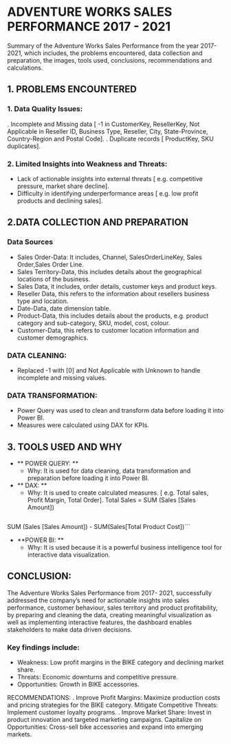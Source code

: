 # ADVENTURE WORKS SALES PERFORMANCE 2017 - 2021
Summary of the Adventure Works Sales Performance from the year 2017- 2021, which includes, the problems encountered, data collection and preparation, the images, tools used, conclusions, recommendations and calculations.
## 1.	PROBLEMS ENCOUNTERED
### 1.	Data Quality Issues:
. Incomplete and Missing data [ -1 in CustomerKey, ResellerKey, Not Applicable in Reseller ID, Business Type, Reseller, City, State-Province, Country-Region and Postal Code].
. Duplicate records [ ProductKey, SKU duplicates].
### 2.	Limited Insights into Weakness and Threats:
- Lack of actionable insights into external threats [ e.g. competitive pressure,                         market share decline].
- Difficulty in identifying underperformance areas [ e.g. low profit products and declining sales].
## 2.DATA COLLECTION AND PREPARATION
### Data Sources
- Sales Order-Data: It includes, Channel, SalesOrderLineKey, Sales Order,Sales Order Line.
- Sales Territory-Data, this includes details about the geographical locations of the business.
- Sales Data, it includes, order details, customer keys and product keys.
- Reseller Data, this refers to the information about resellers business type and location.
- Date-Data, date dimension table.
- Product-Data, this includes details about the products, e.g. product category and sub-category, SKU, model, cost, colour.
- Customer-Data, this refers to customer location information and customer demographics.

### DATA CLEANING:
- Replaced -1 with [0] and Not Applicable with Unknown to handle incomplete and missing values.

### DATA TRANSFORMATION:
- Power Query was used to clean and transform data before loading it into Power BI.
- Measures were calculated using DAX for KPIs.

## 3. TOOLS USED AND WHY
   - ** POWER QUERY: **
      - Why: It is used for data cleaning, data transformation and preparation before loading it into Power BI.
- ** DAX: **
     - Why: It is used to create calculated measures. [ e.g. Total sales, Profit Margin, Total Order]. Total Sales = SUM (Sales [Sales Amount])
       ```          Profit Margin = 
SUM (Sales [Sales Amount]) - SUM(Sales[Total Product Cost])```

- **POWER BI: **
     - Why: It is used because it is a powerful business intelligence tool for interactive data visualization.
 

## CONCLUSION:
The Adventure Works Sales Performance from 2017- 2021, successfully addressed the company’s need for actionable insights into sales performance, customer behaviour, sales territory and product profitability, by preparing and cleaning the data, creating meaningful visualization as well as implementing interactive features, the dashboard enables stakeholders to make data driven decisions.
### Key findings include: 
-  Weakness: Low profit margins in the BIKE category and declining market share.
-  Threats: Economic downturns and competitive pressure.
- Opportunities: Growth in BIKE accessories.

RECOMMENDATIONS:
. Improve Profit Margins: Maximize production costs and pricing strategies for the BIKE category.
Mitigate Competitive Threats: Implement customer loyalty programs.
. Improve Market Share: Invest in product innovation and targeted marketing campaigns.
Capitalize on Opportunities: Cross-sell bike accessories and expand into emerging markets.

      
